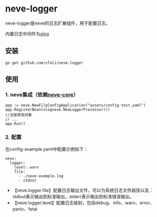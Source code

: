 # neve-logger

neve-logger是neve的日志扩展组件，用于配置日志。

内置日志中间件为[xlog](https://github.com/xfali/xlog)

## 安装
```
go get github.com/xfali/neve-logger
```

## 使用
  
### 1. neve集成（依赖[neve-core](https://github.com/xfali/neve-core)）
```
app := neve.NewFileConfigApplication("assets/config-test.yaml")
app.RegisterBean(xlogneve.NewLoggerProcessor())
//注册其他对象
// ...
app.Run()
```

### 2. 配置
在config-example.yaml中配置示例如下：
```
neve:
  logger:
    level: warn
    file:
      - ./neve-example.log
      - stdout
```
* 【neve.logger.file】配置日志输出文件，可以为系统日志文件路径以及：stdout表示输出到标准输出，stderr表示输出到标准错误输出。
* 【neve.logger.level】配置日志级别，包括debug、info、warn、error、panic、fatal
